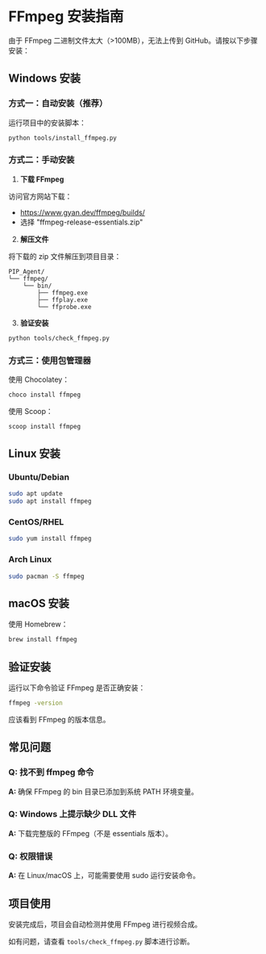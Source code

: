 # FFmpeg 安装指南

由于 FFmpeg 二进制文件太大（>100MB），无法上传到 GitHub。请按以下步骤安装：

## Windows 安装

### 方式一：自动安装（推荐）

运行项目中的安装脚本：

```bash
python tools/install_ffmpeg.py
```

### 方式二：手动安装

1. **下载 FFmpeg**

访问官方网站下载：
- https://www.gyan.dev/ffmpeg/builds/
- 选择 "ffmpeg-release-essentials.zip"

2. **解压文件**

将下载的 zip 文件解压到项目目录：
```
PIP_Agent/
└── ffmpeg/
    └── bin/
        ├── ffmpeg.exe
        ├── ffplay.exe
        └── ffprobe.exe
```

3. **验证安装**

```bash
python tools/check_ffmpeg.py
```

### 方式三：使用包管理器

使用 Chocolatey：
```bash
choco install ffmpeg
```

使用 Scoop：
```bash
scoop install ffmpeg
```

## Linux 安装

### Ubuntu/Debian

```bash
sudo apt update
sudo apt install ffmpeg
```

### CentOS/RHEL

```bash
sudo yum install ffmpeg
```

### Arch Linux

```bash
sudo pacman -S ffmpeg
```

## macOS 安装

使用 Homebrew：

```bash
brew install ffmpeg
```

## 验证安装

运行以下命令验证 FFmpeg 是否正确安装：

```bash
ffmpeg -version
```

应该看到 FFmpeg 的版本信息。

## 常见问题

### Q: 找不到 ffmpeg 命令
**A:** 确保 FFmpeg 的 bin 目录已添加到系统 PATH 环境变量。

### Q: Windows 上提示缺少 DLL 文件
**A:** 下载完整版的 FFmpeg（不是 essentials 版本）。

### Q: 权限错误
**A:** 在 Linux/macOS 上，可能需要使用 sudo 运行安装命令。

## 项目使用

安装完成后，项目会自动检测并使用 FFmpeg 进行视频合成。

如有问题，请查看 `tools/check_ffmpeg.py` 脚本进行诊断。
